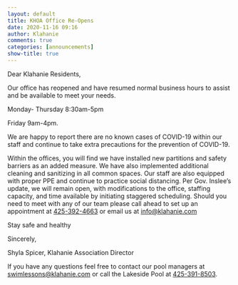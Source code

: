 ```yaml
---
layout: default
title: KHOA Office Re-Opens
date: 2020-11-16 09:16
author: Klahanie
comments: true
categories: [announcements]
show-title: true
---
```

Dear Klahanie Residents,

Our office has reopened and have resumed normal business hours to assist and be available to meet your needs.

Monday- Thursday 8:30am-5pm

Friday 9am-4pm.

We are happy to report there are no known cases of COVID-19 within our staff and continue to take extra precautions for the prevention of COVID-19.

Within the offices, you will find we have installed new partitions and safety barriers as an added measure. We have also implemented additional cleaning and sanitizing in all common spaces. Our staff are also equipped with proper PPE and continue to practice social distancing. Per Gov. Inslee’s update, we will remain open, with modifications to the office, staffing capacity, and time available by initiating staggered scheduling. Should you need to meet with any of our team please call ahead to set up an appointment at [425-392-4663](tel:425-392-4663) or email us at [info@klahanie.com](mailto:info@klahanie.com)

Stay safe and healthy

Sincerely,

Shyla Spicer, Klahanie Association Director

If you have any questions feel free to contact our pool managers at [swimlessons@klahanie.com](mailto:swimlessons@klahanie.com) or call the Lakeside Pool at [425-391-8503](tel:425-391-8503). 
